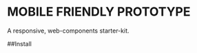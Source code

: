 MOBILE FRIENDLY PROTOTYPE
===========================

A responsive, web-components starter-kit.


##Install

``` bash




```

